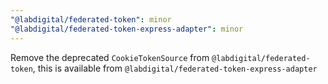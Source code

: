 ```yaml
---
"@labdigital/federated-token": minor
"@labdigital/federated-token-express-adapter": minor
---
```


Remove the deprecated `CookieTokenSource` from `@labdigital/federated-token`, this is available from `@labdigital/federated-token-express-adapter`
